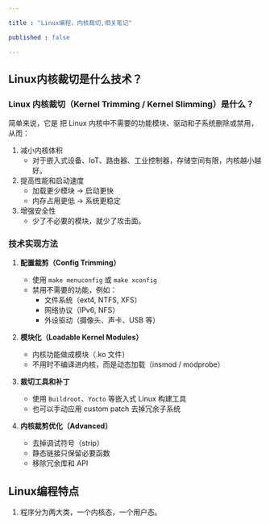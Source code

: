 ```yaml
---

title : "Linux编程，内核裁切,相关笔记"

published : false

---
```


## Linux内核裁切是什么技术？

### Linux 内核裁切（Kernel Trimming / Kernel Slimming）是什么？

简单来说，它是 把 Linux 内核中不需要的功能模块、驱动和子系统删除或禁用，从而：
1. 减小内核体积
    - 对于嵌入式设备、IoT、路由器、工业控制器，存储空间有限，内核越小越好。
2. 提高性能和启动速度
    - 加载更少模块 → 启动更快
    - 内存占用更低 → 系统更稳定
3. 增强安全性
    - 少了不必要的模块，就少了攻击面。

### 技术实现方法
1. **配置裁剪（Config Trimming）**
    - 使用 `make menuconfig` 或 `make xconfig`  
    - 禁用不需要的功能，例如：
        - 文件系统（ext4, NTFS, XFS）  
        - 网络协议（IPv6, NFS）  
        - 外设驱动（摄像头、声卡、USB 等）  

2. **模块化（Loadable Kernel Modules）**
    - 内核功能做成模块（.ko 文件）  
    - 不用时不编译进内核，而是动态加载（insmod / modprobe）  

3. **裁切工具和补丁**
    - 使用 `Buildroot`、`Yocto` 等嵌入式 Linux 构建工具  
    - 也可以手动应用 custom patch 去掉冗余子系统  

4. **内核裁剪优化（Advanced）**
    - 去掉调试符号（strip）  
    - 静态链接只保留必要函数  
    - 移除冗余库和 API  


## Linux编程特点

1. 程序分为两大类，一个内核态，一个用户态。
